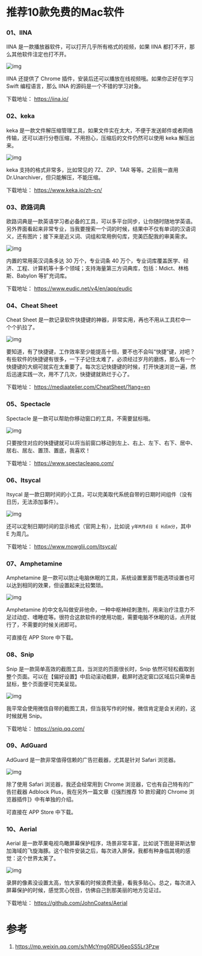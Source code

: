# 推荐10款免费的Mac软件

### 01、IINA 

IINA 是一款播放器软件，可以打开几乎所有格式的视频，如果 IINA 都打不开，那么其他软件注定也打不开。

![img](image/1.png)

IINA 还提供了 Chrome 插件，安装后还可以播放在线视频哦。如果你正好在学习 Swift 编程语言，那么 IINA 的源码是一个不错的学习对象。

下载地址：
https://iina.io/

### 02、keka

keka 是一款文件解压缩管理工具，如果文件实在太大，不便于发送邮件或者网络传输，还可以进行分卷压缩，不用担心，压缩后的文件仍然可以使用 keka 解压出来。

![img](image/2.png)

keka 支持的格式非常多，比如常见的 7Z、ZIP、TAR 等等。之前我一直用 Dr.Unarchiver，但只能解压，不能压缩。

下载地址：
https://www.keka.io/zh-cn/

### 03、欧路词典

欧路词典是一款英语学习者必备的工具，可以多平台同步，让你随时随地学英语。另外界面看起来非常专业，当我要搜索一个词的时候，结果中不仅有单词的汉语词义，还有图片；接下来是近义词、词组和常用例句库，完美匹配我的审美需求。

![img](image/3.png)

内置的常用英汉词条多达 30 万个，专业词条 40 万个，专业词库覆盖医学、经济、工程、计算机等十多个领域；支持海量第三方词典库，包括：Mdict、林格斯、Babylon 等扩充词库。

下载地址：
https://www.eudic.net/v4/en/app/eudic

### 04、Cheat Sheet

Cheat Sheet 是一款记录软件快捷键的神器，非常实用，再也不用从工具栏中一个个扒拉了。

![img](image/4.png)

要知道，有了快捷键，工作效率至少能提高十倍，要不也不会叫“快捷”键，对吧？有些软件的快捷键有很多，一下子记住太难了，必须经过岁月的磨炼，那么有一个快捷键的大纲可就实在太重要了。每次忘记快捷键的时候，打开快速浏览一遍，然后迅速实践一次，用不了几次，快捷键就熟烂于心了。

下载地址：
https://mediaatelier.com/CheatSheet/?lang=en

### 05、Spectacle

Spectacle 是一款可以帮助你移动窗口的工具，不需要鼠标哦。

![img](image/5.png)

只要按住对应的快捷键就可以将当前窗口移动到左上、右上、左下、右下、居中、居右、居左、置顶、置底，我喜欢！

下载地址：
https://www.spectacleapp.com/

### 06、Itsycal

Itsycal 是一款日期时间的小工具，可以完美取代系统自带的日期时间组件（没有日历，无法添加事件）。

![img](image/6.png)

还可以定制日期时间的显示格式（官网上有），比如说 `y年M月d日 E H点m分`，其中 E 为周几。

下载地址：
https://www.mowglii.com/itsycal/

### 07、Amphetamine

Amphetamine 是一款可以防止电脑休眠的工具，系统设置里面节能选项设置也可以达到相同的效果，但设置起来比较繁琐。

![img](image/7.png)

Amphetamine 的中文名叫做安非他命，一种中枢神经刺激剂，用来治疗注意力不足过动症、嗜睡症等。很符合这款软件的使用功能，需要电脑不休眠的话，点开就行了，不需要的时候关闭即可。

可直接在 APP Store 中下载。

### 08、Snip

Snip 是一款简单高效的截图工具，当浏览的页面很长时，Snip 依然可轻松截取到整个页面。可以在【偏好设置】中启动滚动截屏，截屏时选定窗口区域后只需单击鼠标，整个页面便可完美呈现。

![img](image/8.png)

我平常会使用微信自带的截图工具，但当我写作的时候，微信肯定是会关闭的，这时候就用 Snip。

下载地址：
https://snip.qq.com/

### 09、AdGuard

AdGuard 是一款非常值得信赖的广告拦截器，尤其是针对 Safari 浏览器。

![img](image/9.png)

除了使用 Safari 浏览器，我还会经常用到 Chrome 浏览器，它也有自己特有的广告拦截器 Adblock Plus，我在另外一篇文章《[强烈推荐 10 款珍藏的 Chrome 浏览器插件]》中有单独的介绍。

可直接在 APP Store 中下载。

### 10、Aerial

Aerial 是一款苹果电视鸟瞰屏幕保护程序，场景非常丰富，比如说下图是哥斯达黎加海域的飞旋海豚。这个软件安装之后，每次进入屏保，我都有种身临其境的感觉：这个世界太美了。

![img](image/10.png)

录屏的像素没设置太高，怕大家看的时候浪费流量，看我多贴心。总之，每次进入屏幕保护的时候，感觉赏心悦目，仿佛自己到那美丽的地方见证过。

下载地址：
https://github.com/JohnCoates/Aerial



# 参考

1.  https://mp.weixin.qq.com/s/hMcYmg0RDU6eoSS5Lr3Pzw 